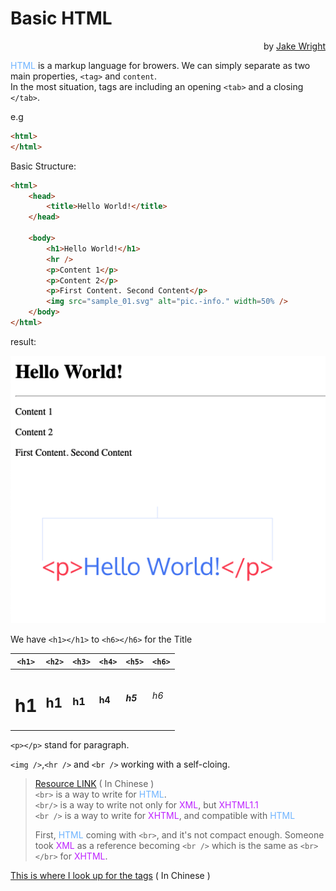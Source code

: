 # Basic HTML  
<p align="right""> by <a href="https://youtu.be/bWPMSSsVdPk/">Jake Wright</a></p> 

<font color=#6FB4FF>HTML</font> is a markup language for browers.
We can simply separate as two main properties, `<tag>` and `content`.  
In the most situation, tags are including an opening `<tab>` and a closing `</tab>`.  

e.g  
```html
<html>
</html>
```

Basic Structure:  

```html
<html>
    <head>
        <title>Hello World!</title>
    </head>

    <body>
        <h1>Hello World!</h1>
        <hr />
        <p>Content 1</p>
        <p>Content 2</p>
        <p>First Content. Second Content</p>
        <img src="sample_01.svg" alt="pic.-info." width=50% />
    </body>
</html>
```
result:  
<p align="center"><img src="sample_02.png"/><br></p>

We have `<h1></h1>` to `<h6></h6>` for the Title  

|    `<h1>`   |    `<h2>`   |    `<h3>`   |    `<h4>`   |    `<h5>`   |    `<h6>`   |
|-------------|-------------|-------------|-------------|-------------|-------------|
| <h1>h1</h1> | <h2>h1</h2> | <h3>h1</h3> | <h4>h4</h4> | <h5>h5</h5> | <h6>h6</h6> |

`<p></p>` stand for paragraph.  

`<img />`,`<hr />` and `<br />` working with a self-cloing.  
> [Resource LINK](https://www.zhihu.com/question/21632236) ( In Chinese )  
> `<br>` is a way to write for <font color=#6FB4FF>HTML</font>.  
> `<br/>` is a way to write not only for <font color=#BD22FF>XML</font>, but <font color=#BD22FF>XHTML1.1</font>  
> `<br />` is a way to write for <font color=#BD22FF>XHTML</font>, and compatible with <font color=#6FB4FF>HTML</font>  
> 
> First, <font color=#6FB4FF>HTML</font> coming with `<br>`, and it's not compact enough. Someone took <font color=#BD22FF>XML</font> as a reference becoming `<br />` which is the same as `<br> </br>` for <font color=#BD22FF>XHTML</font>.  

[This is where I look up for the tags](http://www.w3school.com.cn/tags/tag_hr.asp) ( In Chinese )  
